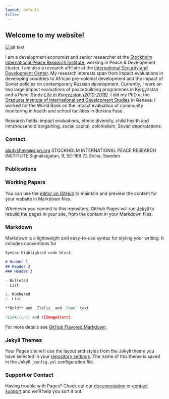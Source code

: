 ```yaml
---
layout: default
title:
---
```


## Welcome to my website!

![alt text]()


I am a development economist and senior researcher at the [Stockholm International Peace Research Institute](https://www.sipri.org/), working in Peace & Development cluster. I am also a research affiliate at the [International Security and Development Center](http://isdc.org/). My research interests span from impact evaluations in developing countries to African pre-colonial development and the impact of Soviet policies on contemporary Russian development. Currently, I work on two large impact evaluations of peacebuilding programmes in Kyrgyzstan and a Panel Study [_Life in Kyrgyzstan (2010-2016)_](http://lifeinkyrgyzstan.org/). I did my PhD at the [Graduate Institute of International and Development Studies](http://graduateinstitute.ch/home.html) in Geneva. I worked for the World Bank on the impact evaluation of community monitoring in health and school facilities in Burkina Faso.

Research fields: impact evaluations, ethnic diversity, child health and intrahousehold bargaining, social capital, colonialism, Soviet deporatations.

### Contact

<aladysheva@sipri.org>
STOCKHOLM INTERNATIONAL PEACE RESEARCH INSTITUTE
Signalistgatan, 9, SE-169 72 Solna, Sweden

### Publications



### Working Papers


You can use the [editor on GitHub](https://github.com/aladysheva/test/edit/master/index.md) to maintain and preview the content for your website in Markdown files.

Whenever you commit to this repository, GitHub Pages will run [Jekyll](https://jekyllrb.com/) to rebuild the pages in your site, from the content in your Markdown files.

### Markdown

Markdown is a lightweight and easy-to-use syntax for styling your writing. It includes conventions for

```markdown
Syntax highlighted code block

# Header 1
## Header 2
### Header 3

- Bulleted
- List

1. Numbered
2. List

**Bold** and _Italic_ and `Code` text

[Link](url) and ![Image](src)
```

For more details see [GitHub Flavored Markdown](https://guides.github.com/features/mastering-markdown/).

### Jekyll Themes

Your Pages site will use the layout and styles from the Jekyll theme you have selected in your [repository settings](https://github.com/aladysheva/test/settings). The name of this theme is saved in the Jekyll `_config.yml` configuration file.

### Support or Contact

Having trouble with Pages? Check out our [documentation](https://help.github.com/categories/github-pages-basics/) or [contact support](https://github.com/contact) and we’ll help you sort it out.


